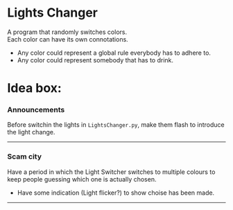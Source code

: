 # Lights Changer
A program that randomly switches colors.<br>
Each color can have its own connotations. <br>
 - Any color could represent a global rule everybody has to adhere to.
 - Any color could represent somebody that has to drink.

# Idea box: 

### Announcements
Before switchin the lights in `LightsChanger.py`, make them flash to introduce the light change.

___
### Scam city
Have a period in which the Light Switcher switches to multiple colours to keep people guessing which one is actually chosen.<br>
 - Have some indication (Light flicker?) to show choise has been made.
 ___
